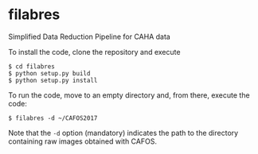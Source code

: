 # filabres
Simplified Data Reduction Pipeline for CAHA data

To install the code, clone the repository and execute
```
$ cd filabres
$ python setup.py build
$ python setup.py install
```

To run the code, move to an empty directory and, from there, execute the code:
```
$ filabres -d ~/CAFOS2017
```
Note that the `-d` option (mandatory) indicates the path to the directory containing raw images obtained with CAFOS. 
